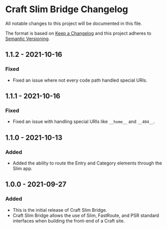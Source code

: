 # Craft Slim Bridge Changelog

All notable changes to this project will be documented in this file.

The format is based on [Keep a Changelog](http://keepachangelog.com/en/1.0.0/)
and this project adheres to [Semantic Versioning](http://semver.org/spec/v2.0.0.html).

## 1.1.2 - 2021-10-16
### Fixed

- Fixed an issue where not every code path handled special URIs.

## 1.1.1 - 2021-10-16
### Fixed

- Fixed an issue with handling special URIs like `__home__` and `__404__`.

## 1.1.0 - 2021-10-13
### Added

- Added the ability to route the Entry and Category elements through the Slim app.

## 1.0.0 - 2021-09-27
### Added

- This is the initial release of Craft Slim Bridge.
- Craft Slim Bridge allows the use of Slim, FastRoute, and PSR standard interfaces when building the front-end of a Craft site.
